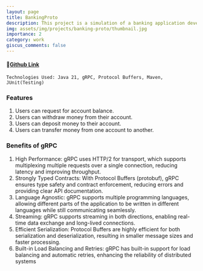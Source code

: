 ```yaml
---
layout: page
title: BankingProto
description: This project is a simulation of a banking application developed using gRPC in Java. The application demonstrates the use of gRPC for client-server communication, ensuring efficient, scalable, and high-performance interactions. The project is structured with clean code principles and includes proper integration tests between the client and server applications.
img: assets/img/projects/banking-proto/thumbnail.jpg
importance: 2
category: work
giscus_comments: false
---
```


#### 🔗[Github Link](https://github.com/deepjyotk/lf1-image-indexing)
    Technologies Used: Java 21, gRPC, Protocol Buffers, Maven, JUnit(Testing)


### Features
1. Users can request for account balance.
2. Users can withdraw money from their account.
3. Users can deposit money to their account.
4. Users can transfer money from one account to another.


### Benefits of gRPC
1. High Performance: gRPC uses HTTP/2 for transport, which supports multiplexing multiple requests over a single connection, reducing latency and improving throughput.
2. Strongly Typed Contracts: With Protocol Buffers (protobuf), gRPC ensures type safety and contract enforcement, reducing errors and providing clear API documentation.
3. Language Agnostic: gRPC supports multiple programming languages, allowing different parts of the application to be written in different languages while still communicating seamlessly.
4. Streaming: gRPC supports streaming in both directions, enabling real-time data exchange and long-lived connections.
5. Efficient Serialization: Protocol Buffers are highly efficient for both serialization and deserialization, resulting in smaller message sizes and faster processing.
6. Built-in Load Balancing and Retries: gRPC has built-in support for load balancing and automatic retries, enhancing the reliability of distributed systems
